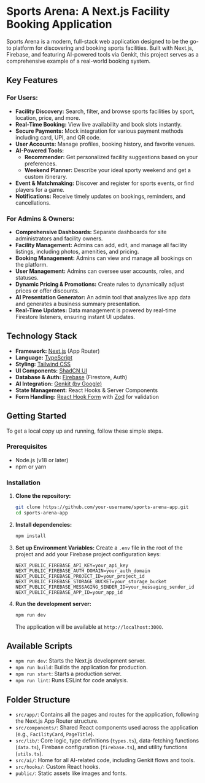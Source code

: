# Sports Arena: A Next.js Facility Booking Application

Sports Arena is a modern, full-stack web application designed to be the go-to platform for discovering and booking sports facilities. Built with Next.js, Firebase, and featuring AI-powered tools via Genkit, this project serves as a comprehensive example of a real-world booking system.

## Key Features

### For Users:
- **Facility Discovery:** Search, filter, and browse sports facilities by sport, location, price, and more.
- **Real-Time Booking:** View live availability and book slots instantly.
- **Secure Payments:** Mock integration for various payment methods including card, UPI, and QR code.
- **User Accounts:** Manage profiles, booking history, and favorite venues.
- **AI-Powered Tools:**
    - **Recommender:** Get personalized facility suggestions based on your preferences.
    - **Weekend Planner:** Describe your ideal sporty weekend and get a custom itinerary.
- **Event & Matchmaking:** Discover and register for sports events, or find players for a game.
- **Notifications:** Receive timely updates on bookings, reminders, and cancellations.

### For Admins & Owners:
- **Comprehensive Dashboards:** Separate dashboards for site administrators and facility owners.
- **Facility Management:** Admins can add, edit, and manage all facility listings, including photos, amenities, and pricing.
- **Booking Management:** Admins can view and manage all bookings on the platform.
- **User Management:** Admins can oversee user accounts, roles, and statuses.
- **Dynamic Pricing & Promotions:** Create rules to dynamically adjust prices or offer discounts.
- **AI Presentation Generator:** An admin tool that analyzes live app data and generates a business summary presentation.
- **Real-Time Updates:** Data management is powered by real-time Firestore listeners, ensuring instant UI updates.

## Technology Stack

- **Framework:** [Next.js](https://nextjs.org/) (App Router)
- **Language:** [TypeScript](https://www.typescriptlang.org/)
- **Styling:** [Tailwind CSS](https://tailwindcss.com/)
- **UI Components:** [ShadCN UI](https://ui.shadcn.com/)
- **Database & Auth:** [Firebase](https://firebase.google.com/) (Firestore, Auth)
- **AI Integration:** [Genkit (by Google)](https://firebase.google.com/docs/genkit)
- **State Management:** React Hooks & Server Components
- **Form Handling:** [React Hook Form](https://react-hook-form.com/) with [Zod](https://zod.dev/) for validation

## Getting Started

To get a local copy up and running, follow these simple steps.

### Prerequisites

- Node.js (v18 or later)
- npm or yarn

### Installation

1.  **Clone the repository:**
    ```sh
    git clone https://github.com/your-username/sports-arena-app.git
    cd sports-arena-app
    ```

2.  **Install dependencies:**
    ```sh
    npm install
    ```

3.  **Set up Environment Variables:**
    Create a `.env` file in the root of the project and add your Firebase project configuration keys:
    ```env
    NEXT_PUBLIC_FIREBASE_API_KEY=your_api_key
    NEXT_PUBLIC_FIREBASE_AUTH_DOMAIN=your_auth_domain
    NEXT_PUBLIC_FIREBASE_PROJECT_ID=your_project_id
    NEXT_PUBLIC_FIREBASE_STORAGE_BUCKET=your_storage_bucket
    NEXT_PUBLIC_FIREBASE_MESSAGING_SENDER_ID=your_messaging_sender_id
    NEXT_PUBLIC_FIREBASE_APP_ID=your_app_id
    ```

4.  **Run the development server:**
    ```sh
    npm run dev
    ```
    The application will be available at `http://localhost:3000`.

## Available Scripts

- `npm run dev`: Starts the Next.js development server.
- `npm run build`: Builds the application for production.
- `npm run start`: Starts a production server.
- `npm run lint`: Runs ESLint for code analysis.

## Folder Structure

- `src/app/`: Contains all the pages and routes for the application, following the Next.js App Router structure.
- `src/components/`: Shared React components used across the application (e.g., `FacilityCard`, `PageTitle`).
- `src/lib/`: Core logic, type definitions (`types.ts`), data-fetching functions (`data.ts`), Firebase configuration (`firebase.ts`), and utility functions (`utils.ts`).
- `src/ai/`: Home for all AI-related code, including Genkit flows and tools.
- `src/hooks/`: Custom React hooks.
- `public/`: Static assets like images and fonts.
